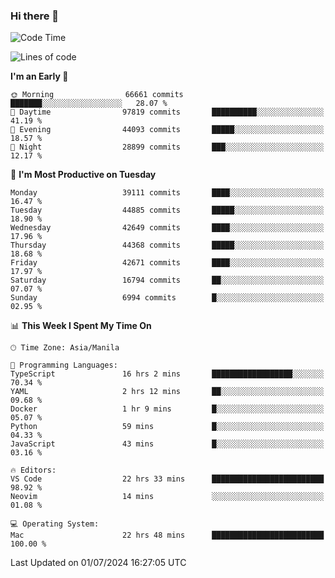 ### Hi there 👋

<!--START_SECTION:waka-->
![Code Time](http://img.shields.io/badge/Code%20Time-5%2C311%20hrs%2017%20mins-blue)

![Lines of code](https://img.shields.io/badge/From%20Hello%20World%20I%27ve%20Written-111.9%20million%20lines%20of%20code-blue)

**I'm an Early 🐤** 

```text
🌞 Morning                66661 commits       ███████░░░░░░░░░░░░░░░░░░   28.07 % 
🌆 Daytime                97819 commits       ██████████░░░░░░░░░░░░░░░   41.19 % 
🌃 Evening                44093 commits       █████░░░░░░░░░░░░░░░░░░░░   18.57 % 
🌙 Night                  28899 commits       ███░░░░░░░░░░░░░░░░░░░░░░   12.17 % 
```
📅 **I'm Most Productive on Tuesday** 

```text
Monday                   39111 commits       ████░░░░░░░░░░░░░░░░░░░░░   16.47 % 
Tuesday                  44885 commits       █████░░░░░░░░░░░░░░░░░░░░   18.90 % 
Wednesday                42649 commits       ████░░░░░░░░░░░░░░░░░░░░░   17.96 % 
Thursday                 44368 commits       █████░░░░░░░░░░░░░░░░░░░░   18.68 % 
Friday                   42671 commits       ████░░░░░░░░░░░░░░░░░░░░░   17.97 % 
Saturday                 16794 commits       ██░░░░░░░░░░░░░░░░░░░░░░░   07.07 % 
Sunday                   6994 commits        █░░░░░░░░░░░░░░░░░░░░░░░░   02.95 % 
```


📊 **This Week I Spent My Time On** 

```text
🕑︎ Time Zone: Asia/Manila

💬 Programming Languages: 
TypeScript               16 hrs 2 mins       ██████████████████░░░░░░░   70.34 % 
YAML                     2 hrs 12 mins       ██░░░░░░░░░░░░░░░░░░░░░░░   09.68 % 
Docker                   1 hr 9 mins         █░░░░░░░░░░░░░░░░░░░░░░░░   05.07 % 
Python                   59 mins             █░░░░░░░░░░░░░░░░░░░░░░░░   04.33 % 
JavaScript               43 mins             █░░░░░░░░░░░░░░░░░░░░░░░░   03.16 % 

🔥 Editors: 
VS Code                  22 hrs 33 mins      █████████████████████████   98.92 % 
Neovim                   14 mins             ░░░░░░░░░░░░░░░░░░░░░░░░░   01.08 % 

💻 Operating System: 
Mac                      22 hrs 48 mins      █████████████████████████   100.00 % 
```


 Last Updated on 01/07/2024 16:27:05 UTC
<!--END_SECTION:waka-->


<!--
**rad182/rad182** is a ✨ _special_ ✨ repository because its `README.md` (this file) appears on your GitHub profile.

Here are some ideas to get you started:

- 🔭 I’m currently working on ...
- 🌱 I’m currently learning ...
- 👯 I’m looking to collaborate on ...
- 🤔 I’m looking for help with ...
- 💬 Ask me about ...
- 📫 How to reach me: ...
- 😄 Pronouns: ...
- ⚡ Fun fact: ...
-->
